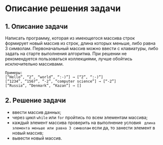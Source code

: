 # Описание решения задачи

## 1. Описание задачи 

Написать программу, которая из имеющегося массива строк формирует новый массив из строк, длина которых меньше, либо равна 3 символам. Первоначальный массив можно ввести с клавиатуры, либо задать на старте выполнения алгоритма. При решении не рекомендуется пользоваться коллекциями, лучше обойтись исключительно массивами.

```
Примеры:
[“Hello”, “2”, “world”, “:-)”] → [“2”, “:-)”]
[“1234”, “1567”, “-2”, “computer science”] → [“-2”]
[“Russia”, “Denmark”, “Kazan”] → []
```

## 2. Решение задачи

 - ввести массив данных;
 - через цикл ```while``` или ```for``` пройтись по всем элементам массива;
 - каждый элемент массива проверить на выполнение условия ``` длина элемента меньше или равна 3 символам``` если да, то занести элемент в новый массив;
 - вывести новый массив.
